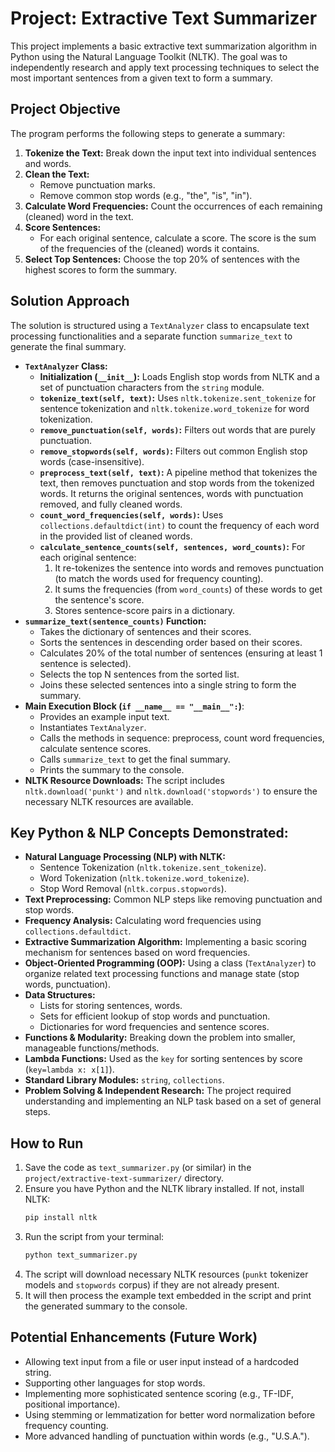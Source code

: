 # Project: Extractive Text Summarizer

This project implements a basic extractive text summarization algorithm in Python using the Natural Language Toolkit (NLTK). The goal was to independently research and apply text processing techniques to select the most important sentences from a given text to form a summary.

## Project Objective

The program performs the following steps to generate a summary:
1.  **Tokenize the Text:** Break down the input text into individual sentences and words.
2.  **Clean the Text:**
    *   Remove punctuation marks.
    *   Remove common stop words (e.g., "the", "is", "in").
3.  **Calculate Word Frequencies:** Count the occurrences of each remaining (cleaned) word in the text.
4.  **Score Sentences:**
    *   For each original sentence, calculate a score. The score is the sum of the frequencies of the (cleaned) words it contains.
5.  **Select Top Sentences:** Choose the top 20% of sentences with the highest scores to form the summary.

## Solution Approach

The solution is structured using a `TextAnalyzer` class to encapsulate text processing functionalities and a separate function `summarize_text` to generate the final summary.

*   **`TextAnalyzer` Class:**
    *   **Initialization (`__init__`):** Loads English stop words from NLTK and a set of punctuation characters from the `string` module.
    *   **`tokenize_text(self, text)`:** Uses `nltk.tokenize.sent_tokenize` for sentence tokenization and `nltk.tokenize.word_tokenize` for word tokenization.
    *   **`remove_punctuation(self, words)`:** Filters out words that are purely punctuation.
    *   **`remove_stopwords(self, words)`:** Filters out common English stop words (case-insensitive).
    *   **`preprocess_text(self, text)`:** A pipeline method that tokenizes the text, then removes punctuation and stop words from the tokenized words. It returns the original sentences, words with punctuation removed, and fully cleaned words.
    *   **`count_word_frequencies(self, words)`:** Uses `collections.defaultdict(int)` to count the frequency of each word in the provided list of cleaned words.
    *   **`calculate_sentence_counts(self, sentences, word_counts)`:** For each original sentence:
        1.  It re-tokenizes the sentence into words and removes punctuation (to match the words used for frequency counting).
        2.  It sums the frequencies (from `word_counts`) of these words to get the sentence's score.
        3.  Stores sentence-score pairs in a dictionary.
*   **`summarize_text(sentence_counts)` Function:**
    *   Takes the dictionary of sentences and their scores.
    *   Sorts the sentences in descending order based on their scores.
    *   Calculates 20% of the total number of sentences (ensuring at least 1 sentence is selected).
    *   Selects the top N sentences from the sorted list.
    *   Joins these selected sentences into a single string to form the summary.
*   **Main Execution Block (`if __name__ == "__main__":`)**:
    *   Provides an example input text.
    *   Instantiates `TextAnalyzer`.
    *   Calls the methods in sequence: preprocess, count word frequencies, calculate sentence scores.
    *   Calls `summarize_text` to get the final summary.
    *   Prints the summary to the console.
*   **NLTK Resource Downloads:** The script includes `nltk.download('punkt')` and `nltk.download('stopwords')` to ensure the necessary NLTK resources are available.

## Key Python & NLP Concepts Demonstrated:

*   **Natural Language Processing (NLP) with NLTK:**
    *   Sentence Tokenization (`nltk.tokenize.sent_tokenize`).
    *   Word Tokenization (`nltk.tokenize.word_tokenize`).
    *   Stop Word Removal (`nltk.corpus.stopwords`).
*   **Text Preprocessing:** Common NLP steps like removing punctuation and stop words.
*   **Frequency Analysis:** Calculating word frequencies using `collections.defaultdict`.
*   **Extractive Summarization Algorithm:** Implementing a basic scoring mechanism for sentences based on word frequencies.
*   **Object-Oriented Programming (OOP):** Using a class (`TextAnalyzer`) to organize related text processing functions and manage state (stop words, punctuation).
*   **Data Structures:**
    *   Lists for storing sentences, words.
    *   Sets for efficient lookup of stop words and punctuation.
    *   Dictionaries for word frequencies and sentence scores.
*   **Functions & Modularity:** Breaking down the problem into smaller, manageable functions/methods.
*   **Lambda Functions:** Used as the `key` for sorting sentences by score (`key=lambda x: x[1]`).
*   **Standard Library Modules:** `string`, `collections`.
*   **Problem Solving & Independent Research:** The project required understanding and implementing an NLP task based on a set of general steps.

## How to Run

1.  Save the code as `text_summarizer.py` (or similar) in the `project/extractive-text-summarizer/` directory.
2.  Ensure you have Python and the NLTK library installed. If not, install NLTK:
    ```bash
    pip install nltk
    ```
3.  Run the script from your terminal:
    ```bash
    python text_summarizer.py
    ```
4.  The script will download necessary NLTK resources (`punkt` tokenizer models and `stopwords` corpus) if they are not already present.
5.  It will then process the example text embedded in the script and print the generated summary to the console.

## Potential Enhancements (Future Work)

*   Allowing text input from a file or user input instead of a hardcoded string.
*   Supporting other languages for stop words.
*   Implementing more sophisticated sentence scoring (e.g., TF-IDF, positional importance).
*   Using stemming or lemmatization for better word normalization before frequency counting.
*   More advanced handling of punctuation within words (e.g., "U.S.A.").
